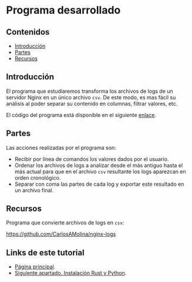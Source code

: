 # Programa desarrollado

## Contenidos

- [Introducción](#introducción)
- [Partes](#partes)
- [Recursos](#recursos)

## Introducción 

El programa que estudiaremos transforma los archivos de logs de un servidor Nginx en un único archivo `csv`. De este modo, es mas fácil su análisis al poder separar su contenido en columnas, filtrar valores, etc.

El código del programa está disponible en el siguiente [enlace](https://github.com/CarlosAMolina/nginx-logs).

## Partes

Las acciones realizadas por el programa son:

- Recibir por línea de comandos los valores dados por el usuario.
- Ordenar los archivos de logs a analizar desde el más antiguo hasta el más actual para que en el archivo `csv` resultante los logs aparezcan en orden cronológico.
- Separar con coma las partes de cada log y exportar este resultado en un archivo final.

## Recursos 

Programa que convierte archivos de logs en `csv`:

<https://github.com/CarlosAMolina/nginx-logs>

## Links de este tutorial

- [Página principal](introduction.html).
- [Siguiente apartado. Instalación Rust y Python](02-installation-rust-and-python.html).

